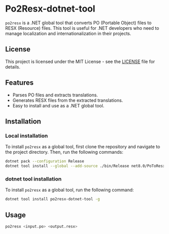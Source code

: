 # Po2Resx-dotnet-tool

`po2resx` is a .NET global tool that converts PO (Portable Object) files to RESX (Resource) files. This tool is useful for .NET developers who need to manage localization and internationalization in their projects.

## License

This project is licensed under the MIT License - see the [LICENSE](LICENSE) file for details.

## Features

- Parses PO files and extracts translations.
- Generates RESX files from the extracted translations.
- Easy to install and use as a .NET global tool.

## Installation

### Local installation

To install `po2resx` as a global tool, first clone the repository and navigate to the project directory. Then, run the following commands:

```sh
dotnet pack --configuration Release
dotnet tool install --global --add-source ./bin/Release net8.0/PoToResxTool
```

### dotnet tool installation

To install `po2resx` as a global tool, run the following command:

```sh
dotnet tool install po2resx-dotnet-tool -g
```

## Usage

```sh
po2resx <input.po> <output.resx>
```
